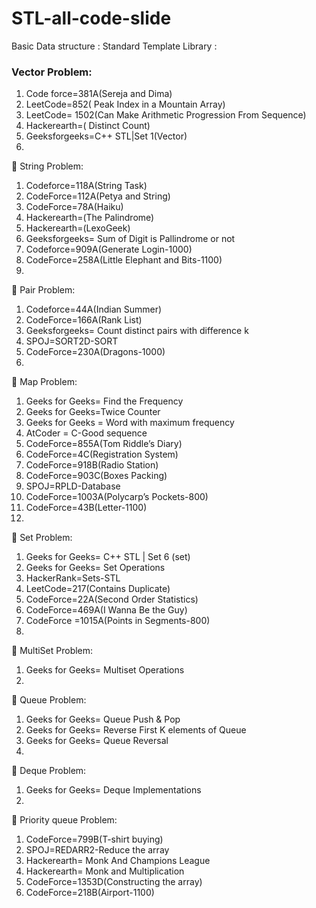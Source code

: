 # STL-all-code-slide
Basic Data structure :
Standard Template Library :


###	Vector Problem:

1.	Code force=381A(Sereja and Dima)
2.	LeetCode=852( Peak Index in a Mountain Array)
3.	LeetCode= 1502(Can Make Arithmetic Progression From Sequence)
4.	Hackerearth=( Distinct Count)
5.	Geeksforgeeks=C++ STL|Set 1(Vector)
6.	
	String Problem:

1.	Codeforce=118A(String Task)
2.	CodeForce=112A(Petya and String)
3.	CodeForce=78A(Haiku)
4.	Hackerearth=(The Palindrome)
5.	Hackerearth=(LexoGeek)
6.	Geeksforgeeks= Sum of Digit is Pallindrome or not 
7.	Codeforce=909A(Generate Login-1000)
8.	CodeForce=258A(Little Elephant and Bits-1100)
9.	
	Pair Problem:

1.	Codeforce=44A(Indian Summer)
2.	CodeForce=166A(Rank List)
3.	Geeksforgeeks= Count distinct pairs with difference k 
4.	SPOJ=SORT2D-SORT
5.	CodeForce=230A(Dragons-1000)
6.	
	Map Problem:

1.	Geeks for Geeks= Find the Frequency 
2.	Geeks for Geeks=Twice Counter
3.	Geeks for Geeks  = Word with maximum frequency 
4.	AtCoder = C-Good sequence
5.	CodeForce=855A(Tom Riddle’s Diary)
6.	CodeForce=4C(Registration System)
7.	CodeForce=918B(Radio Station)
8.	CodeForce=903C(Boxes Packing)
9.	SPOJ=RPLD-Database
10.	CodeForce=1003A(Polycarp’s Pockets-800)
11.	CodeForce=43B(Letter-1100)
12.	
	Set Problem:

1.	Geeks for Geeks= C++ STL | Set 6 (set)
2.	Geeks for Geeks= Set Operations
3.	HackerRank=Sets-STL
4.	LeetCode=217(Contains Duplicate)
5.	CodeForce=22A(Second Order Statistics)
6.	CodeForce=469A(I Wanna Be the Guy)
7.	CodeForce =1015A(Points in Segments-800)
8.	
	MultiSet Problem:

1.	Geeks for Geeks= Multiset Operations
2.	
	Queue Problem:

1.	Geeks for Geeks= Queue Push & Pop
2.	Geeks for Geeks= Reverse First K elements of Queue
3.	Geeks for Geeks= Queue Reversal
4.	
	Deque Problem:

1.	Geeks for Geeks= Deque Implementations
2.	
	Priority queue Problem:

1.	CodeForce=799B(T-shirt buying)
2.	SPOJ=REDARR2-Reduce the array
3.	Hackerearth= Monk And Champions League
4.	Hackerearth= Monk and Multiplication
5.	CodeForce=1353D(Constructing the array)
6.	CodeForce=218B(Airport-1100)
